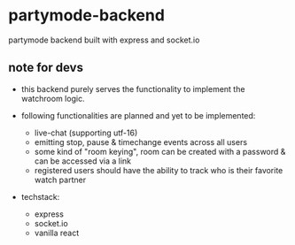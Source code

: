 # partymode-backend
partymode backend built with express and socket.io


## note for devs
- this backend purely serves the functionality to implement the watchroom logic.
- following functionalities are planned and yet to be implemented:
  - live-chat (supporting utf-16)
  - emitting stop, pause & timechange events across all users
  - some kind of "room keying", room can be created with a password & can be accessed via a link
  - registered users should have the ability to track who is their favorite watch partner

- techstack:
  - express
  - socket.io
  - vanilla react
  
   
 
